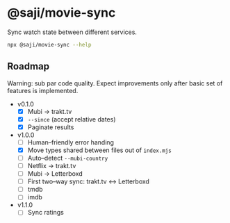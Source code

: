 @saji/movie-sync
================

Sync watch state between different services.

```sh
npx @saji/movie-sync --help
```

Roadmap
-------

Warning: sub par code quality. Expect improvements only after basic set
of features is implemented.

- v0.1.0
  - [x] Mubi → trakt.tv
  - [x] `--since` (accept relative dates)
  - [x] Paginate results
- v1.0.0
  - [ ] Human–friendly error handing
  - [x] Move types shared between files out of `index.mjs`
  - [ ] Auto–detect `--mubi-country`
  - [ ] Netflix → trakt.tv
  - [ ] Mubi → Letterboxd
  - [ ] First two–way sync: trakt.tv ↔︎ Letterboxd
  - [ ] tmdb
  - [ ] imdb
- v1.1.0
  - [ ] Sync ratings
